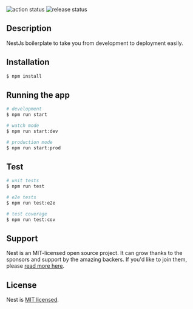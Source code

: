 ![action status](https://github.com/udsm-dhis2-lab/nestjs-boilerplate/actions/workflows/create-pr.yml/badge.svg?branch=main)
![release status](https://github.com/udsm-dhis2-lab/nestjs-boilerplate/actions/workflows/deploy.yml/badge.svg?branch=main)

## Description

NestJs boilerplate to take you from development to deployment easily.

## Installation

```bash
$ npm install
```

## Running the app

```bash
# development
$ npm run start

# watch mode
$ npm run start:dev

# production mode
$ npm run start:prod
```

## Test

```bash
# unit tests
$ npm run test

# e2e tests
$ npm run test:e2e

# test coverage
$ npm run test:cov
```

## Support

Nest is an MIT-licensed open source project. It can grow thanks to the sponsors and support by the amazing backers. If you'd like to join them, please [read more here](https://docs.nestjs.com/support).

## License

Nest is [MIT licensed](LICENSE).

